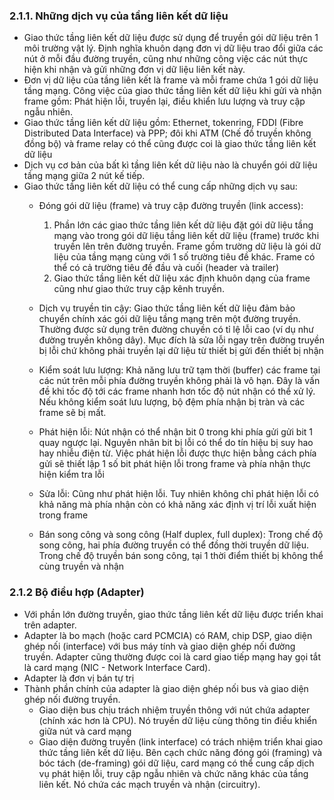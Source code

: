 ### 2.1.1. Những dịch vụ của tầng liên kết dữ liệu
- Giao thức tầng liên kết dữ liệu được sử dụng để truyền gói dữ liệu trên 1 môi trường vật lý. Định nghĩa khuôn dạng đơn vị dữ liệu trao đổi giữa các nút ở mỗi đầu đường truyền, cũng như những công việc các nút thực hiện khi nhận và gửi những đơn vị dữ liệu liên kết này.
- Đơn vị dữ liệu của tầng liên kết là frame và mỗi frame chứa 1 gói dữ liệu tầng mạng. Công việc của giao thức tầng liên kết dữ liệu khi gửi và nhận frame gồm: Phát hiện lỗi, truyền lại, điều khiển lưu lượng và truy cập ngẫu nhiên.
- Giao thức tầng liên kết dữ liệu gồm: Ethernet, tokenring, FDDI (Fibre Distributed Data Interface) và PPP; đôi khi ATM (Chế đồ truyền không đồng bộ) và frame relay có thể cũng được coi là giao thức tầng liên kết dữ liệu
- Dịch vụ cơ bản của bất kì tầng liên kết dữ liệu nào là chuyển gói dữ liệu tầng mạng giữa 2 nút kế tiếp.
- Giao thức tầng liên kết dữ liệu có thể cung cấp những dịch vụ sau:
  - Đóng gói dữ liệu (frame) và truy cập đường truyền (link access): 
    1. Phần lớn các giao thức tầng liên kết dữ liệu đặt gói dữ liệu tầng mạng vào trong gói dữ liệu tầng liên kết dữ liệu (frame) trước khi truyền lên trên đường truyền. Frame gồm trường dữ liệu là gói dữ liệu của tầng mạng cùng với 1 số trường tiêu đề khác. Frame có thể có cả trường tiêu đề đầu và cuối (header và trailer)
    2. Giao thức tầng liên kết dữ liệu xác định khuôn dạng của frame cũng như giao thức truy cập kênh truyền.

  - Dịch vụ truyền tin cậy: Giao thức tầng liên kết dữ liệu đảm bảo chuyển chính xác gói dữ liệu tầng mạng trên một đường truyền. Thường được sử dụng trên đường chuyền có tỉ lệ lỗi cao (ví dụ như đường truyền không dây). Mục đích là sửa lỗi ngay trên đường truyền bị lỗi chứ không phải truyền lại dữ liệu từ thiết bị gửi đến thiết bị nhận
  - Kiểm soát lưu lượng: Khả năng lưu trữ tạm thời (buffer) các frame tại các nút trên mỗi phía đường truyền không phải là vô hạn. Đây là vấn đề khi tốc độ tới các frame nhanh hơn tốc độ nút nhận có thể xử lý. Nếu không kiểm soát lưu lượng, bộ đệm phía nhận bị tràn và các frame sẽ bị mất.
  - Phát hiện lỗi: Nút nhận có thể nhận bit 0 trong khi phía gửi gửi bit 1 quay ngược lại. Nguyên nhân bit bị lỗi có thể do tín hiệu bị suy hao hay nhiễu điện từ. Việc phát hiện lỗi được thực hiện bằng cách phía gửi sẽ thiết lập 1 số bit phát hiện lỗi trong frame và phía nhận thực hiện kiểm tra lỗi
  - Sửa lỗi: Cũng như phát hiện lỗi. Tuy nhiên không chỉ phát hiện lỗi có khả năng mà phía nhận còn có khả năng xác định vị trí lỗi xuất hiện trong frame
  - Bán song công và song công (Half duplex, full duplex): Trong chế độ song công,  hai phía đường truyền có thể đồng thời truyền dữ liệu. Trong chế độ truyền bán song công, tại 1 thời điểm thiết bị không thể cùng truyền và nhận

### 2.1.2 Bộ điều hợp (Adapter)
- Với phần lớn đường truyền, giao thức tầng liên kết dữ liệu được triển khai trên adapter.
- Adapter là bo mạch (hoặc card PCMCIA) có RAM, chip DSP, giao diện ghép nối (interface) với bus máy tính và giao diện ghép nối đường truyền. Adapter cũng thường được coi là card giao tiếp mạng hay gọi tắt là card mạng (NIC - Network Interface Card).
- Adapter là đơn vị bán tự trị
- Thành phần chính của adapter là giao diện ghép nối bus và giao diện ghép nối đường truyền.
  - Giao diện bus chịu trách nhiệm truyền thông với nút chứa adapter (chính xác hơn là CPU). Nó truyền dữ liệu cùng thông tin điều khiển giữa nút và card mạng
  - Giao diện đường truyền (link interface) có trách nhiệm triển khai giao thức tầng liên kết dữ liệu. Bên cạch chức năng đóng gói (framing) và bóc tách (de-framing) gói dữ liệu, card mạng có thể cung cấp dịch vụ phát hiện lỗi, truy cập ngẫu nhiên và chức năng khác của tầng liên kết. Nó chứa các mạch truyền và nhận (circuitry).


